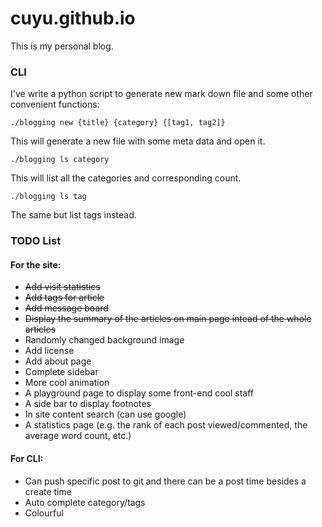 # cuyu.github.io
This is my personal blog.

### CLI

I've write a python script to generate new mark down file and some other convenient functions:

```
./blogging new {title} {category} {[tag1, tag2]}
```

This will generate a new file with some meta data and open it.

```
./blogging ls category
```

This will list all the categories and corresponding count.

```
./blogging ls tag
```

The same but list tags instead.

### TODO List

#### For the site:

- ~~Add visit statistics~~
- ~~Add tags for article~~
- ~~Add message board~~
- ~~Display the summary of the articles on main page intead of the whole articles~~
- Randomly changed background image
- Add license
- Add about page
- Complete sidebar
- More cool animation
- A playground page to display some front-end cool staff
- A side bar to display footnotes
- In site content search (can use google)
- A statistics page (e.g. the rank of each post viewed/commented, the average word count, etc.)

#### For CLI:

- Can push specific post to git and there can be a post time besides a create time
- Auto complete category/tags
- Colourful